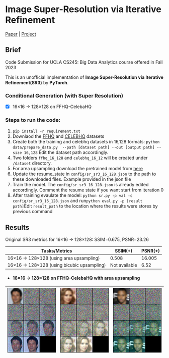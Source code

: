 # Image Super-Resolution via Iterative Refinement

[Paper](https://arxiv.org/pdf/2104.07636.pdf ) |  [Project](https://iterative-refinement.github.io/ )

## Brief

Code Submission for UCLA CS245: Big Data Analytics course offered in Fall 2023

This is an unofficial implementation of **Image Super-Resolution via Iterative Refinement(SR3)** by **PyTorch**.


### Conditional Generation (with Super Resolution)

- [x] 16×16 -> 128×128 on FFHQ-CelebaHQ

### Steps to run the code:

1. `pip install -r requirement.txt`
2. Downlaod the [FFHQ](https://drive.google.com/drive/folders/1WocxvZ4GEZ1DI8dOz30aSj2zT6pkATYS) and 
    [CELEBHQ](https://www.kaggle.com/datasets/badasstechie/celebahq-resized-256x256) datasets
2. Create both the training and celebhq datasets in 16,128 formats: `python data/prepare_data.py  --path [dataset path]
--out [output path] --size 16,128` Edit the dataset path accordingly.
3. Two folders `ffhq_16_128` and `celebhq_16_12` will be created under `/dataset` directory.
4. For area upsampling download the pretrained model from [here](https://drive.google.com/drive/folders/1I4XGKkkU20C9dVLrP4cz-mOvB6hroTw7?usp=sharing)
5. Update the resume_state in `config/sr_sr3_16_128.json` to the path to these downloaded files. Example provided in the
json file
4. Train the model. The `config/sr_sr3_16_128.json` is already edited accordingly. Comment the resume state if you want
start from iteration 0
5. After training evaulate the model:
`python sr.py -p val -c config/sr_sr3_16_128.json` and run`python eval.py -p [result path]`Edit `result_path` 
to the location where the results were stores by previous command
    

## Results

Original SR3 metrics for 16×16 -> 128×128: SSIM=0.675, PSNR=23.26

| Tasks/Metrics                               | SSIM(+)       | PSNR(+) | 
|---------------------------------------------|---------------|---------| 
| 16×16 -> 128×128 (using area upsampling)    | 0.508         | 16.005  |
| 16×16 -> 128×128 (using bicubic upsampling) | Not available | 6.52    |
               
- #### 16×16 -> 128×128 on FFHQ-CelebaHQ with area upsampling

| <img src="./temp/sr_16_128_celebahq_231208_183839/results/0_39_sr_process.png" alt="show" style="zoom:90%;" /> |  <img src="./temp/sr_16_128_celebahq_231208_183839/results/0_45_sr_process.png" alt="show" style="zoom:90%;" />    |   <img src="./temp/sr_16_128_celebahq_231208_183839/results/0_24_sr_process.png" alt="show" style="zoom:90%;" />   |
|----------------------------------------------------------------------------------------------------------------| ---- | ---- |


